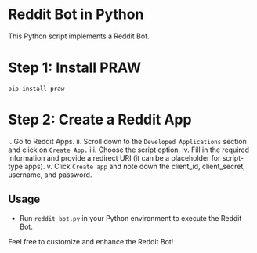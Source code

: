 
# Reddit Bot in Python

This Python script implements a Reddit Bot.

# Step 1: Install PRAW
`pip install praw`
# Step 2: Create a Reddit App
i. Go to Reddit Apps.
ii. Scroll down to the `Developed Applications` section and click on `Create App.`
iii. Choose the script option.
iv. Fill in the required information and provide a redirect URI (it can be a placeholder for script-type apps).
v. Click `Create app` and note down the client_id, client_secret, username, and password.

## Usage
- Run `reddit_bot.py` in your Python environment to execute the Reddit Bot.

Feel free to customize and enhance the Reddit Bot!
